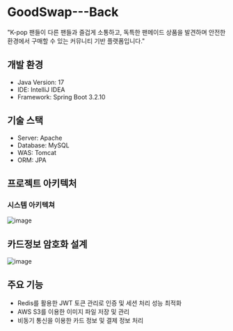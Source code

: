 # GoodSwap---Back

"K-pop 팬들이 다른 팬들과 즐겁게 소통하고, 독특한 팬메이드 상품을 발견하며 안전한 환경에서 구매할 수 있는 커뮤니티 기반 플랫폼입니다."

## 개발 환경
- Java Version: 17
- IDE: IntelliJ IDEA
- Framework: Spring Boot 3.2.10

## 기술 스택
- Server: Apache
- Database: MySQL
- WAS: Tomcat
- ORM: JPA

## 프로젝트 아키텍처
### 시스템 아키텍쳐
![image](https://github.com/user-attachments/assets/2dceae88-05f6-4ca3-98f9-e88f4b66644e)

## 카드정보 암호화 설계
![image](https://github.com/user-attachments/assets/4ff70235-c1e6-4562-8030-bc5656485637)

## 주요 기능
- Redis를 활용한 JWT 토큰 관리로 인증 및 세션 처리 성능 최적화
- AWS S3를 이용한 이미지 파일 저장 및 관리
- 비동기 통신을 이용한 카드 정보 및 결제 정보 처리


